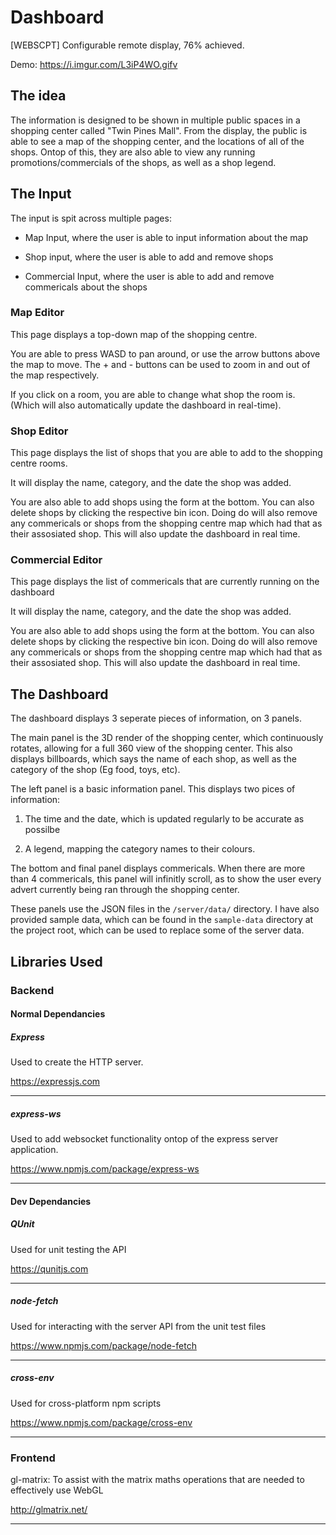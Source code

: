 # Dashboard

[WEBSCPT] Configurable remote display, 76% achieved.

Demo: https://i.imgur.com/L3iP4WO.gifv

## The idea

The information is designed to be shown in multiple public spaces in a shopping center called "Twin Pines Mall". From the display, the public is able to see a map of the shopping center, and the locations of all of the shops. Ontop of this, they are also able to view any running promotions/commercials of the shops, as well as a shop legend.

## The Input

The input is spit across multiple pages:

* Map Input, where the user is able to input information about the map

* Shop input, where the user is able to add and remove shops

* Commercial Input, where the user is able to add and remove commericals about the shops

### Map Editor

This page displays a top-down map of the shopping centre.

You are able to press WASD to pan around, or use the arrow buttons above the map to move. The + and - buttons can be used to zoom in and out of the map respectively.

If you click on a room, you are able to change what shop the room is. (Which will also automatically update the dashboard in real-time).

### Shop Editor

This page displays the list of shops that you are able to add to the shopping centre rooms.

It will display the name, category, and the date the shop was added.

You are also able to add shops using the form at the bottom. You can also delete shops by clicking the respective bin icon. Doing do will also remove any commericals or shops from the shopping centre map which had that as their assosiated shop. This will also update the dashboard in real time.

### Commercial Editor

This page displays the list of commericals that are currently running on the dashboard

It will display the name, category, and the date the shop was added.

You are also able to add shops using the form at the bottom. You can also delete shops by clicking the respective bin icon. Doing do will also remove any commericals or shops from the shopping centre map which had that as their assosiated shop. This will also update the dashboard in real time.

## The Dashboard

The dashboard displays 3 seperate pieces of information, on 3 panels. 

The main panel is the 3D render of the shopping center, which continuously rotates, allowing for a full 360 view of the shopping center. This also displays billboards, which says the name of each shop, as well as the category of the shop (Eg food, toys, etc).

The left panel is a basic information panel. This displays two pices of information:

1. The time and the date, which is updated regularly to be accurate as possilbe

2. A legend, mapping the category names to their colours.

The bottom and final panel displays commericals. When there are more than 4 commericals, this panel will infinitly scroll, as to show the user every advert currently being ran through the shopping center.

These panels use the JSON files in the `/server/data/` directory. I have also provided sample data, which can be found in the `sample-data` directory at the project root, which can be used to replace some of the server data. 

## Libraries Used

### Backend

#### Normal Dependancies

##### Express

Used to create the HTTP server.

https://expressjs.com

___

##### express-ws
Used to add websocket functionality ontop of the express server application.

https://www.npmjs.com/package/express-ws

___

#### Dev Dependancies

##### QUnit

Used for unit testing the API

https://qunitjs.com

___

##### node-fetch

Used for interacting with the server API from the unit test files

https://www.npmjs.com/package/node-fetch

___

##### cross-env

Used for cross-platform npm scripts

https://www.npmjs.com/package/cross-env

___


### Frontend

gl-matrix: To assist with the matrix maths operations that are needed to effectively use WebGL

http://glmatrix.net/

___
